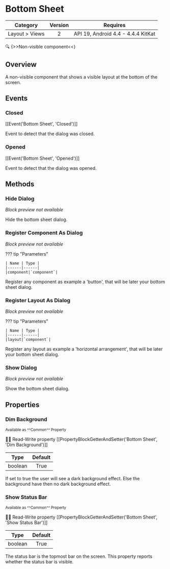 # Bottom Sheet

| Category | Version | Requires |
|:--------:|:-------:|:--------:|
|Layout > Views|2|API 19, Android 4.4 - 4.4.4 KitKat|

:mag: {>>Non-visible component<<}

## Overview

A non-visible component that shows a visible layout at the bottom of the screen.

## Events

### Closed

[[Event('Bottom Sheet', 'Closed')]]

Event to detect that the dialog was closed.

### Opened

[[Event('Bottom Sheet', 'Opened')]]

Event to detect that the dialog was opened.

## Methods

### Hide Dialog

_Block preview not available_

Hide the bottom sheet dialog.

### Register Component As Dialog

_Block preview not available_

??? tip "Parameters"

    | Name | Type |
    |------|------|
    |component|`component`|


Register any component as example a 'button', that will be later your bottom sheet dialog.

### Register Layout As Dialog

_Block preview not available_

??? tip "Parameters"

    | Name | Type |
    |------|------|
    |layout|`component`|


Register any layout as example a 'horizontal arrangement', that will be later your bottom sheet dialog.

### Show Dialog

_Block preview not available_

Show the bottom sheet dialog.

## Properties

### Dim Background

<small>Available as ^^Common^^ Property</small>

:eyes::pencil: Read-Write property
[[PropertyBlockGetterAndSetter('Bottom Sheet', 'Dim Background')]]

| Type | Default |
|:----:|:-------:|
|boolean|True|

If set to true the user will see a dark background effect. Else the background have then no dark background effect.

### Show Status Bar

<small>Available as ^^Common^^ Property</small>

:eyes::pencil: Read-Write property
[[PropertyBlockGetterAndSetter('Bottom Sheet', 'Show Status Bar')]]

| Type | Default |
|:----:|:-------:|
|boolean|True|

The status bar is the topmost bar on the screen. This property reports whether the status bar is visible.